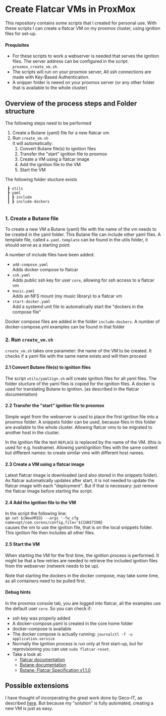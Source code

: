 # Create Flatcar VMs in ProxMox
This repository contains some scripts that I created for personal use. 
With these scripts I can create a flatcar VM on my proxmox cluster, using ignition files for set-up.

#### Prequisites
* For these scripts to work a webserver is needed that serves the ignition files. 
The server address can be configured in the script: `proxmox_create_vm.sh`.
* The scripts will run on your proxmox server, All ssh connections are made with Key-Based Authentication.
* A snipper folder is neeed on your proxmox server (or any other folder that is available to the whole cluster)

## Overview of the process steps and Folder structure
The following steps need to be performed

1. Create a Butane (yaml) file for a new flatcar vm
2. Run `create_vm.sh`<br>
It will automatically:
   1. Convert Butane file(s) to ignition files 
   2. Transfer the "start" ignition file to proxmox
   3. Create a VM using a flatcar image
   4. Add the ignition file to the VM
   5. Start the VM


The following folder stucture exists

```
 ┣ utils
 ┣ yaml
 ┃ ┣ include
 ┃ ┣ include-dockers
 
 ```

### 1. Create a Butane file

To create a new VM a Butane (yaml) file with the name of the vm needs to be created in the yaml folder. This Butane file can include other yaml files. A template file, called `a.yaml.template` can be found in the utils folder, it should serve as a starting point.

A number of include files have been added: 
* `add-compose.yaml`<br>
Adds docker compose to flatcar
* `ssh.yaml`<br>
Adds public ssh key for user `core`, allowing for ssh access to a flatcar vm
* `music.yaml`<br>
Adds an NFS mount (my music library) to a flatcar vm
* `start-docker.yaml`<br>
Add a systemd unit file to automatically start the "dockers in the compose file"

Docker compose files are added in the folder `include-dockers`. A number of 
docker-compose.yml examples can be found in that folder

### 2. Run `create_vm.sh`

`create_vm.sh` takes one parameter: the name of the VM to be created. It checks if a yaml file with the same name exists and will then proceed
#### 2.1 Convert Butane file(s) to ignition files
The script `utils/yaml2ign.sh` will create ignition files for all yaml files. The folder stucture of the yaml files is copied for the ignition files. A docker is used for translating Butane to ignition. (as described in the flatcar documentation)

#### 2.2 Transfer the "start" ignition file to proxmox
Simple wget from the webserver is used to place the first ignition file into a proxmox folder. A snippets folder can be used, because files in this folder are available to the whole cluster. Allowing flatcar vms to be migrated to another host in the cluster. 

In the ignition file the text `REPLACE` is replaced by the name of the VM. (this is used for e.g. hostname). Allowing yaml/ignition files with the same content but different names: to create similar vms with different host names.
#### 2.3 Create a VM using a flatcar image
Latest flatcar image is downloaded (and also stored in the snippets folder). As flatcar automatically updates after start, it is not needed to update the flatcar image with each "deployment". But if that is necessary: just remove the flatcar image before starting the script.
#### 2.4 Add the ignition file to the VM
In the script the following line:<br>
`qm set ${NewVMID} --args '-fw_cfg name=opt/com.coreos/config,file='${IGNITION}`<br>
causes the vm to use the ignition file, that is on the local snippets folder. This ignition file then includes all other files.

#### 2.5 Start the VM
When starting the VM for the first time, the ignition process is performed. It might be that a few retries are needed to retrieve the included ignition files from the webserver (netwerk needs to be up).

Note that starting the dockers in the docker compose, may take some time, as all containers need to be pulled first.

#### Debug hints

In the proxmox console tab, you are logged into flatcar, all the examples use the default user `core`. So you  can check if:
* ssh key was properly added
* A docker-compose.yaml is created in the core home folder
* docker-compose is available
* The docker compose is actually running: `journalctl -f -u application.service`
* Normally the Ignition process is run only at first start-up, but for reprovisioning you can use `sudo flatcar-reset`. 
* Take a look at: 
   * [flatcar documentation](https://www.flatcar.org/docs/latest)
   * [Butane documentation](https://coreos.github.io/butane/getting-started/)
   * [Butane: Flatcar Specification v1.1.0](https://coreos.github.io/butane/config-flatcar-v1_1/)

## Possible extensions

I have thought of incorperating the great work done by Geco-IT, as described [here](https://wiki.geco-it.net/public:pve_fcos). But because my "solution" is fully automated, creating a new VM is just as easy.

